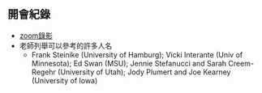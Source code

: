 ## 開會紀錄
- [zoom錄影](https://clemson.zoom.us/rec/share/rSZNXAB2m521qzzxsD_VanbaWut_k2aC4l53chzFbyIbwJTq16hVbE1z_E40ZAz3.KF1EaQxy5_SQpXXW?startTime=1749517155000)
- 老師列舉可以參考的許多人名
	- Frank Steinike (University of Hamburg); Vicki Interante (Univ of Minnesota); Ed Swan (MSU); Jennie Stefanucci and Sarah Creem-Regehr (University of Utah); Jody Plumert and Joe Kearney (University of Iowa) 